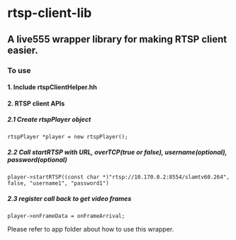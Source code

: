 # rtsp-client-lib
## A live555 wrapper library for making RTSP client easier.

### To use
#### 1. Include rtspClientHelper.hh 
#### 2. RTSP client APIs
#####    2.1 Create rtspPlayer object
   `rtspPlayer *player = new rtspPlayer();`
#####    2.2 Call startRTSP with URL, overTCP(true or false), username(optional), password(optional)
   `player->startRTSP((const char *)"rtsp://10.170.0.2:8554/slamtv60.264", false, "username1", "password1")`
#####    2.3 register call back to get video frames 
   `player->onFrameData = onFrameArrival;`

Please refer to app folder about how to use this wrapper.